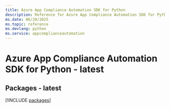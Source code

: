 ```yaml
---
title: Azure App Compliance Automation SDK for Python
description: Reference for Azure App Compliance Automation SDK for Python
ms.date: 06/20/2025
ms.topic: reference
ms.devlang: python
ms.service: appcomplianceautomation
---
```

# Azure App Compliance Automation SDK for Python - latest
## Packages - latest
[!INCLUDE [packages](app-compliance-automation-index.md)]